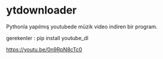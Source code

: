 # ytdownloader
Pythonla yapılmış youtubede müzik video indiren bir program.

gerekenler : pip install youtube_dl

https://youtu.be/0n9RpN8cTc0
